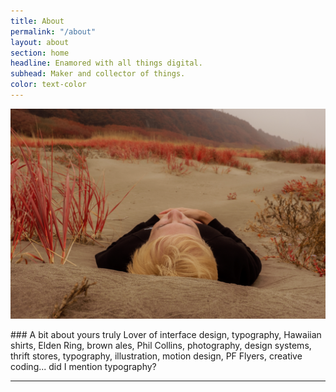 ```yaml
---
title: About
permalink: "/about"
layout: about
section: home
headline: Enamored with all things digital.
subhead: Maker and collector of things.
color: text-color
---
```


![Photo of me](assets/img/misc/self.jpg)

<div class="spacer-8x"></div>
### A bit about yours truly
Lover of interface design, typography, Hawaiian shirts, Elden Ring, brown ales, Phil Collins, photography, design systems, thrift stores, typography, illustration, motion design, PF Flyers, creative coding... did I mention typography?

---
